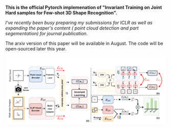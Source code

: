 
**This is the official Pytorch implemenation of "Invariant Training on Joint Hard samples for Few-shot 3D Shape Recognition".**

*I've recently been busy preparing my submissions for ICLR as well as expanding the paper's content ( point cloud detection and part segementation) for journal publication.* 

The arxiv version of this paper will be available in August. The code will be open-sourced later this year.



<div align="center">
  <img src="figure1.png">
</div>


